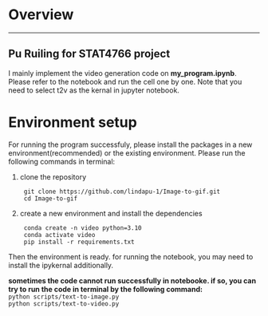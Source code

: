 # Overview
---
Pu Ruiling 
for STAT4766 project
---

I mainly implement the video generation code on **my_program.ipynb**. Please refer to the notebook and run the cell one by one. Note that you need to select t2v as the kernal in jupyter notebook.



# Environment setup

For running the program successfuly, please install the packages in a new environment(recommended) or the existing environment. Please run the following commands in terminal:
1. clone the repository
   
        git clone https://github.com/lindapu-1/Image-to-gif.git
        cd Image-to-gif
   
3. create a new environment and install the dependencies
   
        conda create -n video python=3.10 
        conda activate video  
        pip install -r requirements.txt 


Then the environment is ready. for running the notebook, you may need to install the ipykernal additionally. 

**sometimes the code cannot run successfully in notebooke. if so, you can try to run the code in terminal by the following command:**  
        `python scripts/text-to-image.py`  
        `python scripts/text-to-video.py`





